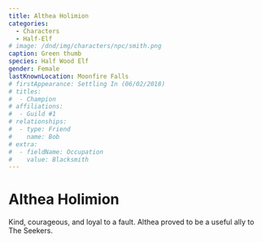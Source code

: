 ```yaml
---
title: Althea Holimion
categories:
  - Characters
  - Half-Elf
# image: /dnd/img/characters/npc/smith.png
caption: Green thumb
species: Half Wood Elf
gender: Female
lastKnownLocation: Moonfire Falls
# firstAppearance: Settling In (06/02/2018)
# titles:
#  - Champion
# affiliations:
#  - Guild #1
# relationships:
#  - type: Friend
#    name: Bob
# extra:
#  - fieldName: Occupation
#    value: Blacksmith
---
```


# Althea Holimion

Kind, courageous, and loyal to a fault. Althea proved to be a useful ally to The Seekers.